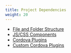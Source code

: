 ```yaml
---
title: Project Dependencies
weight: 20
---
```


- [File and Folder Structure](/en/monaca_ide/manual/dependencies/file_dir)
- [JS/CSS Components](/en/monaca_ide/manual/dependencies/components)
- [Cordova Plugins](/en/monaca_ide/manual/dependencies/cordova_plugin)
- [Custom Cordova Plugins](/en/monaca_ide/manual/dependencies/custom_cordova_plugin)

